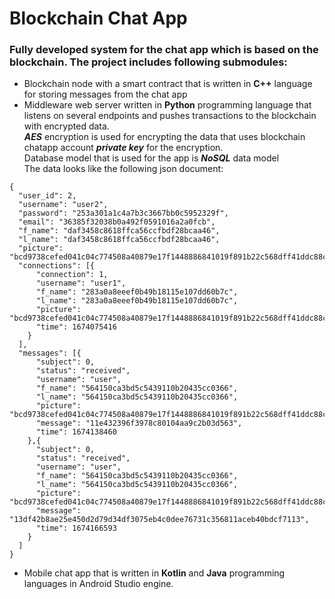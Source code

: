 # Blockchain Chat App
### Fully developed system for the chat app which is based on the blockchain. The project includes following submodules:
- Blockchain node with a smart contract that is written in **C++** language for storing messages from the chat app
- Middleware web server written in **Python** programming language that listens on several endpoints and pushes transactions to the blockchain with encrypted data. <br>
***AES*** encryption is used for encrypting the data that uses blockchain chatapp account ***private key*** for the encryption. <br>
 Database model that is used for the app is ***NoSQL*** data model<br>
 The data looks like the following json document:
```
{
  "user_id": 2,
  "username": "user2",
  "password": "253a301a1c4a7b3c3667bb0c5952329f",
  "email": "36385f32038b0a492f0591016a2a0fcb",
  "f_name": "daf3458c8618ffca56ccfbdf28bcaa46",
  "l_name": "daf3458c8618ffca56ccfbdf28bcaa46",
  "picture": "bcd9738cefed041c04c774508a40879e17f1448886841019f891b22c568dff41ddc88c5ecb024abc997ee088d56ceb61a7e5c07c2ba9a7251f4b2a11f40af7415ff962b9378b2abaacb8635c80d15c0d4512a6587fb9ea2da6e7696ddaf0cee02f758b51eef40d54d23942e5b156d7c4dfc8d2e4486b60bf0e8869b55ccbadcd016e181dd095d3e522341c31b5551450949b67dedc5533334a99cb874e9c0fd9",
  "connections": [{
      "connection": 1,
      "username": "user1",
      "f_name": "283a0a8eeef0b49b18115e107dd60b7c",
      "l_name": "283a0a8eeef0b49b18115e107dd60b7c",
      "picture": "bcd9738cefed041c04c774508a40879e17f1448886841019f891b22c568dff41ddc88c5ecb024abc997ee088d56ceb61a7e5c07c2ba9a7251f4b2a11f40af7415ff962b9378b2abaacb8635c80d15c0d4512a6587fb9ea2da6e7696ddaf0cee02f758b51eef40d54d23942e5b156d7c4dfc8d2e4486b60bf0e8869b55ccbadcd016e181dd095d3e522341c31b5551450949b67dedc5533334a99cb874e9c0fd9",
      "time": 1674075416
    }
  ],
  "messages": [{
      "subject": 0,
      "status": "received",
      "username": "user",
      "f_name": "564150ca3bd5c5439110b20435cc0366",
      "l_name": "564150ca3bd5c5439110b20435cc0366",
      "picture": "bcd9738cefed041c04c774508a40879e17f1448886841019f891b22c568dff41ddc88c5ecb024abc997ee088d56ceb61a7e5c07c2ba9a7251f4b2a11f40af7415ff962b9378b2abaacb8635c80d15c0d4512a6587fb9ea2da6e7696ddaf0cee02f758b51eef40d54d23942e5b156d7c4dfc8d2e4486b60bf0e8869b55ccbadcd016e181dd095d3e522341c31b5551450949b67dedc5533334a99cb874e9c0fd9",
      "message": "11e432396f3978c80104aa9c2b03d563",
      "time": 1674138460
    },{
      "subject": 0,
      "status": "received",
      "username": "user",
      "f_name": "564150ca3bd5c5439110b20435cc0366",
      "l_name": "564150ca3bd5c5439110b20435cc0366",
      "picture": "bcd9738cefed041c04c774508a40879e17f1448886841019f891b22c568dff41ddc88c5ecb024abc997ee088d56ceb61a7e5c07c2ba9a7251f4b2a11f40af7415ff962b9378b2abaacb8635c80d15c0d4512a6587fb9ea2da6e7696ddaf0cee02f758b51eef40d54d23942e5b156d7c4dfc8d2e4486b60bf0e8869b55ccbadcd016e181dd095d3e522341c31b5551450949b67dedc5533334a99cb874e9c0fd9",
      "message": "13df42b8ae25e450d2d79d34df3075eb4c0dee76731c356811aceb40bdcf7113",
      "time": 1674166593
    }
  ]
}
```
- Mobile chat app that is written in **Kotlin** and **Java** programming languages in Android Studio engine.
